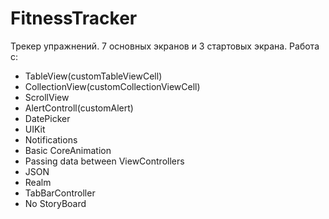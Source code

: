 # FitnessTracker
Трекер упражнений. 7 основных экранов и 3 стартовых экрана.
Работа с:
- TableView(customTableViewCell)
- CollectionView(customCollectionViewCell)
- ScrollView
- AlertControll(customAlert)
- DatePicker
- UIKit
- Notifications
- Basic CoreAnimation
- Passing data between ViewControllers
- JSON
- Realm
- TabBarController
- No StoryBoard
